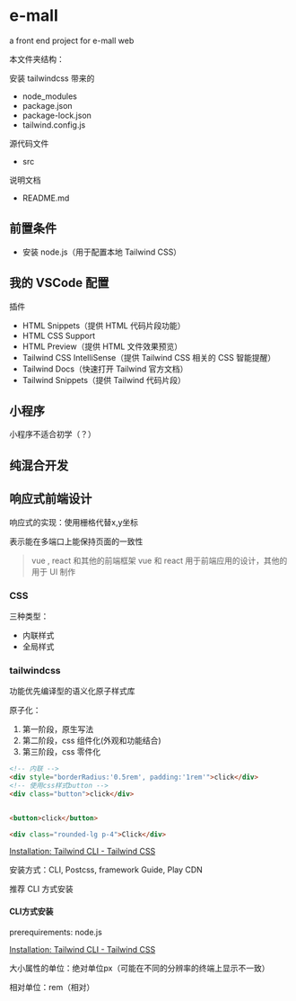 # e-mall

a front end project for e-mall web

本文件夹结构：

安装 tailwindcss 带来的

- node_modules
- package.json
- package-lock.json
- tailwind.config.js

源代码文件

- src

说明文档

- README.md

## 前置条件

- 安装 node.js（用于配置本地 Tailwind CSS）

## 我的 VSCode 配置

插件

- HTML Snippets（提供 HTML 代码片段功能）
- HTML CSS Support
- HTML Preview（提供 HTML 文件效果预览）
- Tailwind CSS IntelliSense（提供 Tailwind CSS 相关的 CSS 智能提醒）
- Tailwind Docs（快速打开 Tailwind 官方文档）
- Tailwind Snippets（提供 Tailwind 代码片段）

## 小程序

小程序不适合初学（？）

## 纯混合开发

## 响应式前端设计

响应式的实现：使用栅格代替x,y坐标

表示能在多端口上能保持页面的一致性

> vue , react 和其他的前端框架
> vue 和 react 用于前端应用的设计，其他的用于 UI 制作

### CSS

三种类型：

- 内联样式
- 全局样式

### tailwindcss

功能优先编译型的语义化原子样式库

原子化：

1. 第一阶段，原生写法
2. 第二阶段，css 组件化(外观和功能结合)
3. 第三阶段，css 零件化

```html
<!-- 内联 -->
<div style="borderRadius:'0.5rem', padding:'1rem'">click</div> 
<!-- 使用css样式button -->
<div class="button">click</div>


<button>click</button>

<div class="rounded-lg p-4">Click</div>
```

[Installation: Tailwind CLI - Tailwind CSS](https://tailwindcss.com/docs/installation)

安装方式：CLI, Postcss, framework Guide, Play CDN

推荐 CLI 方式安装

#### CLI方式安装

prerequirements: node.js

[Installation: Tailwind CLI - Tailwind CSS](https://tailwindcss.com/docs/installation)

大小属性的单位：绝对单位px（可能在不同的分辨率的终端上显示不一致）

相对单位：rem（相对）
